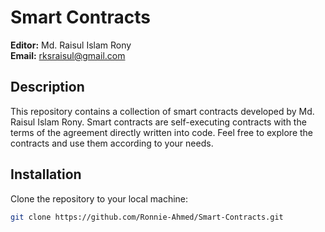 # Smart Contracts

**Editor:** Md. Raisul Islam Rony  
**Email:** rksraisul@gmail.com

## Description

This repository contains a collection of smart contracts developed by Md. Raisul Islam Rony. Smart contracts are self-executing contracts with the terms of the agreement directly written into code. Feel free to explore the contracts and use them according to your needs.

## Installation

Clone the repository to your local machine:

```bash
git clone https://github.com/Ronnie-Ahmed/Smart-Contracts.git
```
